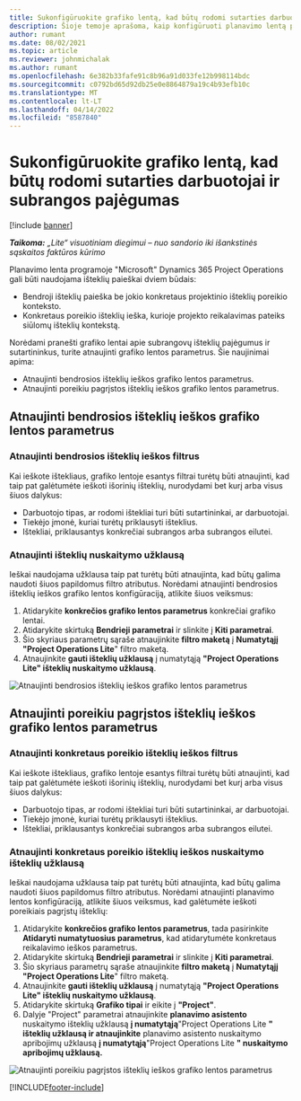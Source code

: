 ```yaml
---
title: Sukonfigūruokite grafiko lentą, kad būtų rodomi sutarties darbuotojai ir subrangos pajėgumas
description: Šioje temoje aprašoma, kaip konfigūruoti planavimo lentą programoje "Microsoft" Dynamics 365 Project Operations, kad būtų rodomi subrangovų išteklių pajėgumai, kai įdarbinami projekto išteklių poreikiai.
author: rumant
ms.date: 08/02/2021
ms.topic: article
ms.reviewer: johnmichalak
ms.author: rumant
ms.openlocfilehash: 6e382b33fafe91c8b96a91d033fe12b998114bdc
ms.sourcegitcommit: c0792bd65d92db25e0e8864879a19c4b93efb10c
ms.translationtype: MT
ms.contentlocale: lt-LT
ms.lasthandoff: 04/14/2022
ms.locfileid: "8587840"
---
```

# <a name="configure-schedule-board-to-show-contract-workers-and-subcontracted-capacity"></a>Sukonfigūruokite grafiko lentą, kad būtų rodomi sutarties darbuotojai ir subrangos pajėgumas 

[!include [banner](../../includes/dataverse-preview.md)]

_**Taikoma:** „Lite“ visuotiniam diegimui – nuo sandorio iki išankstinės sąskaitos faktūros kūrimo_

Planavimo lenta programoje "Microsoft" Dynamics 365 Project Operations gali būti naudojama išteklių paieškai dviem būdais:

- Bendroji išteklių paieška be jokio konkretaus projektinio išteklių poreikio konteksto.
- Konkretaus poreikio išteklių ieška, kurioje projekto reikalavimas pateiks siūlomų išteklių kontekstą.

Norėdami pranešti grafiko lentai apie subrangovų išteklių pajėgumus ir sutartininkus, turite atnaujinti grafiko lentos parametrus. Šie naujinimai apima: 
- Atnaujinti bendrosios išteklių ieškos grafiko lentos parametrus.
- Atnaujinti poreikiu pagrįstos išteklių ieškos grafiko lentos parametrus.

## <a name="update-schedule-board-settings-for-general-resource-search"></a>Atnaujinti bendrosios išteklių ieškos grafiko lentos parametrus
### <a name="update-filters-for-general-resource-search"></a>Atnaujinti bendrosios išteklių ieškos filtrus
Kai ieškote ištekliaus, grafiko lentoje esantys filtrai turėtų būti atnaujinti, kad taip pat galėtumėte ieškoti išorinių išteklių, nurodydami bet kurį arba visus šiuos dalykus:
  - Darbuotojo tipas, ar rodomi ištekliai turi būti sutartininkai, ar darbuotojai.
  - Tiekėjo įmonė, kuriai turėtų priklausyti išteklius.
  - Ištekliai, priklausantys konkrečiai subrangos arba subrangos eilutei.
    
### <a name="update-retrieve-resource-query"></a>Atnaujinti išteklių nuskaitymo užklausą
Ieškai naudojama užklausa taip pat turėtų būti atnaujinta, kad būtų galima naudoti šiuos papildomus filtro atributus. Norėdami atnaujinti bendrosios išteklių ieškos grafiko lentos konfigūraciją, atlikite šiuos veiksmus:  
1. Atidarykite **konkrečios grafiko lentos parametrus** konkrečiai grafiko lentai.
2. Atidarykite skirtuką **Bendrieji parametrai** ir slinkite į **Kiti parametrai**.
3. Šio skyriaus parametrų sąraše atnaujinkite **filtro maketą** į **Numatytąjį "Project Operations Lite**" filtro maketą.
4. Atnaujinkite **gauti išteklių užklausą** į numatytąją **"Project Operations Lite" išteklių nuskaitymo užklausą**.

![Atnaujinti bendrosios išteklių ieškos grafiko lentos parametrus](../media/BoardSettings.png)  

## <a name="update-schedule-board-settings-for-requirementbased-resource-search"></a>Atnaujinti poreikiu pagrįstos išteklių ieškos grafiko lentos parametrus
### <a name="update-filters-for-requirement-specific-resource-search"></a>Atnaujinti konkretaus poreikio išteklių ieškos filtrus 
Kai ieškote ištekliaus, grafiko lentoje esantys filtrai turėtų būti atnaujinti, kad taip pat galėtumėte ieškoti išorinių išteklių, nurodydami bet kurį arba visus šiuos dalykus:
 - Darbuotojo tipas, ar rodomi ištekliai turi būti sutartininkai, ar darbuotojai.
 - Tiekėjo įmonė, kuriai turėtų priklausyti išteklius.
 - Ištekliai, priklausantys konkrečiai subrangos arba subrangos eilutei.

### <a name="update-retrieve-resource-query-for-requirement-specific-resource-search"></a>Atnaujinti konkretaus poreikio išteklių ieškos nuskaitymo išteklių užklausą 
Ieškai naudojama užklausa taip pat turėtų būti atnaujinta, kad būtų galima naudoti šiuos papildomus filtro atributus. Norėdami atnaujinti planavimo lentos konfigūraciją, atlikite šiuos veiksmus, kad galėtumėte ieškoti poreikiais pagrįstų išteklių:

1. Atidarykite **konkrečios grafiko lentos parametrus**, tada pasirinkite **Atidaryti numatytuosius parametrus**, kad atidarytumėte konkretaus reikalavimo ieškos parametrus.
2. Atidarykite skirtuką **Bendrieji parametrai** ir slinkite į **Kiti parametrai**.
3. Šio skyriaus parametrų sąraše atnaujinkite **filtro maketą** į **Numatytąjį "Project Operations Lite**" filtro maketą.
4. Atnaujinkite **gauti išteklių užklausą** į numatytąją **"Project Operations Lite" išteklių nuskaitymo užklausą**.
5. Atidarykite skirtuką **Grafiko tipai** ir eikite į **"Project"**.
6. Dalyje "Project" parametrai atnaujinkite **planavimo asistento** nuskaitymo išteklių užklausą **į numatytąją**"Project Operations Lite **" išteklių užklausą ir atnaujinkite** planavimo asistento nuskaitymo apribojimų užklausą **į numatytąją**"Project Operations Lite **" nuskaitymo apribojimų užklausą.**

![Atnaujinti poreikiu pagrįstos išteklių ieškos grafiko lentos parametrus](../media/SASettings.png)  

[!INCLUDE[footer-include](../../includes/footer-banner.md)]
